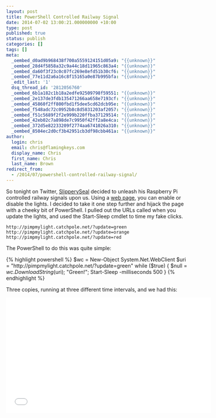 ```yaml
---
layout: post
title: PowerShell Controlled Railway Signal
date: 2014-07-02 13:00:21.000000000 +10:00
type: post
published: true
status: publish
categories: []
tags: []
meta:
  _oembed_d0ad9b968438f700a5559124151d05a9: "{{unknown}}"
  _oembed_28d4f5858a32c9a44c18d11965c863a4: "{{unknown}}"
  _oembed_da60f3f23c0c07fc269e8efd51b30cf6: "{{unknown}}"
  _oembed_77e11d2a6a16c8f15165a0e87b995bfa: "{{unknown}}"
  _edit_last: '1'
  dsq_thread_id: '2812056760'
  _oembed_6b1a182c1b18a2edfe92509798f59551: "{{unknown}}"
  _oembed_2e137de3fdb135471266aa658e7193cf: "{{unknown}}"
  _oembed_45860f2ff800fbd1f5dee5cd62dcb95e: "{{unknown}}"
  _oembed_f548adc72c0952b8c8d5831203af2057: "{{unknown}}"
  _oembed_f51c5689f2f2e999b220ffba37129514: "{{unknown}}"
  _oembed_42eb02c7a898de7c9950f42ff2a8e4ca: "{{unknown}}"
  _oembed_372d5e82233209f2774aa6741026a310: "{{unknown}}"
  _oembed_8504ec2d0cf3b42951cb3df98cbb461a: "{{unknown}}"
author:
  login: chris
  email: chris@flamingkeys.com
  display_name: Chris
  first_name: Chris
  last_name: Brown
redirect_from:
  - /2014/07/powershell-controlled-railway-signal/
---
```

So tonight on Twitter, [SlipperySeal](https://twitter.com/SlipperySeal) decided to unleash his Raspberry Pi controlled railway signals upon us. Using a [web page](http://pimpmylight.catchpole.net/), you can enable or disable the lights. I decided to take it one step further and hijack the page with a cheeky bit of PowerShell. I pulled out the URLs called when you update the lights, and used the Start-Sleep cmdlet to time my fake clicks.

    http://pimpmylight.catchpole.net/?update=green
    http://pimpmylight.catchpole.net/?update=orange
    http://pimpmylight.catchpole.net/?update=red

The PowerShell to do this was quite simple: 

{% highlight powershell %}
$wc = New-Object System.Net.WebClient 
$uri = "http://pimpmylight.catchpole.net/?update=green"
while ($true) { 
  $null = $wc.DownloadString($uri); 
  "Green!"; 
  Start-Sleep -milliseconds 500 
}
{% endhighlight %}

Three copies, running at three different time intervals, and we had this:

<iframe width="560" height="315" src="//www.youtube.com/embed/IZR0h7nRaK0" frameborder="0" allowfullscreen=""></iframe>
